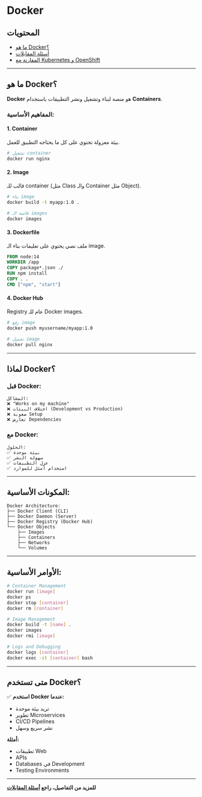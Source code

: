 # Docker

## المحتويات
- [ما هو Docker؟](#ما-هو-docker)
- [أسئلة المقابلات](Docker-Interview-Questions.md)
- [المقارنة مع Kubernetes و OpenShift](../Comparison.md)

---

## ما هو Docker؟

**Docker** هو منصة لبناء وتشغيل ونشر التطبيقات باستخدام **Containers**.

### المفاهيم الأساسية:

#### 1. **Container**
بيئة معزولة تحتوي على كل ما يحتاجه التطبيق للعمل.

```bash
# تشغيل container
docker run nginx
```

#### 2. **Image**
قالب للـ container (مثل Class والـ Container مثل Object).

```bash
# بناء image
docker build -t myapp:1.0 .

# قائمة الـ images
docker images
```

#### 3. **Dockerfile**
ملف نصي يحتوي على تعليمات بناء الـ image.

```dockerfile
FROM node:14
WORKDIR /app
COPY package*.json ./
RUN npm install
COPY . .
CMD ["npm", "start"]
```

#### 4. **Docker Hub**
Registry عام للـ Docker images.

```bash
# رفع image
docker push myusername/myapp:1.0

# تحميل image
docker pull nginx
```

---

## لماذا Docker؟

### قبل Docker:
```
المشاكل:
❌ "Works on my machine"
❌ اختلاف البيئات (Development vs Production)
❌ صعوبة Setup
❌ تعارض Dependencies
```

### مع Docker:
```
الحلول:
✅ بيئة موحدة
✅ سهولة النشر
✅ عزل التطبيقات
✅ استخدام أمثل للموارد
```

---

## المكونات الأساسية:

```
Docker Architecture:
├── Docker Client (CLI)
├── Docker Daemon (Server)
├── Docker Registry (Docker Hub)
└── Docker Objects
    ├── Images
    ├── Containers
    ├── Networks
    └── Volumes
```

---

## الأوامر الأساسية:

```bash
# Container Management
docker run [image]
docker ps
docker stop [container]
docker rm [container]

# Image Management
docker build -t [name] .
docker images
docker rmi [image]

# Logs and Debugging
docker logs [container]
docker exec -it [container] bash
```

---

## متى تستخدم Docker؟

✅ **استخدم Docker عندما:**
- تريد بيئة موحدة
- تطوير Microservices
- CI/CD Pipelines
- نشر سريع وسهل

**أمثلة:**
- تطبيقات Web
- APIs
- Databases في Development
- Testing Environments

---

**للمزيد من التفاصيل، راجع [أسئلة المقابلات](Docker-Interview-Questions.md)**
